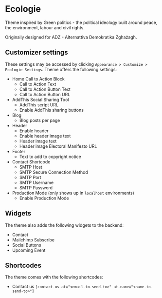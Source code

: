 # Ecologie
Theme inspired by Green politics - the political ideology built around peace, the environment, labour and civil rights.

Originally designed for ADZ - Alternattiva Demokratika Żgħażagħ.

## Customizer settings
These settings may be accessed by clicking `` Appearance > Customize > Ecologie Settings ``. Theme offers the following settings:
* Home Call to Action Block
  - Call to Action Text
  - Call to Action Button Text
  - Call to Action Button URL
* AddThis Social Sharing Tool
  - AddThis script URL
  - Enable AddThis sharing buttons
* Blog
  - Blog posts per page
* Header
  - Enable header
  - Enable header image text
  - Header image text
  - Header image Electoral Manifesto URL
* Footer
  - Text to add to copyright notice
* Contact Shortcode
  - SMTP Host
  - SMTP Secure Connection Method
  - SMTP Port
  - SMTP Username
  - SMTP Password
* Production Mode (only shows up in `` localhost `` environments)
  - Enable Production Mode

## Widgets
The theme also adds the following widgets to the backend:
* Contact
* Mailchimp Subscribe
* Social Buttons
* Upcoming Event

## Shortcodes
The theme comes with the following shortcodes:
* Contact us `` [contact-us at="<email-to-send-to>" at-name="<name-to-send-to>"] ``